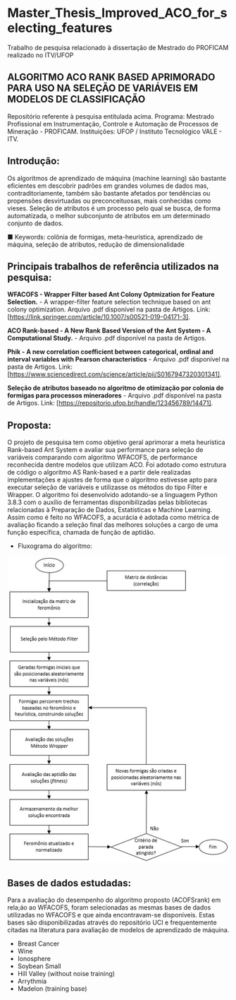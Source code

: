 # Master_Thesis_Improved_ACO_for_selecting_features
 Trabalho de pesquisa relacionado à dissertação de Mestrado do PROFICAM realizado no ITV/UFOP

## ALGORITMO ACO RANK BASED APRIMORADO PARA USO NA SELEÇÃO DE VARIÁVEIS EM MODELOS DE CLASSIFICAÇÃO

Repositório referente à pesquisa entitulada acima. Programa: Mestrado Profissional em Instrumentação, Controle e Automação de Processos de Mineração - PROFICAM. Instituições: UFOP / Instituto Tecnológico VALE - ITV.


## Introdução:

Os algoritmos de aprendizado de máquina (machine learning) são bastante eficientes em descobrir padrões em grandes volumes de dados mas, contraditoriamente, também são bastante afetados por tendências ou propensões desvirtuadas ou preconceituosas, mais conhecidas como vieses. Seleção de atributos é um processo pelo qual se busca, de forma automatizada, o melhor subconjunto de atributos em um determinado conjunto de dados.

■ Keywords: colônia de formigas, meta-heurística, aprendizado de máquina, seleção de atributos, redução de dimensionalidade

## Principais trabalhos de referência utilizados na pesquisa:

**WFACOFS - Wrapper Filter based Ant Colony Optmization for Feature Selection.** - A wrapper-filter feature selection technique based on ant colony optimization. Arquivo .pdf disponível na pasta de Artigos. Link: [https://link.springer.com/article/10.1007/s00521-019-04171-3].

**ACO Rank-based - A New Rank Based Version of the Ant System - A Computational Study.** - Arquivo .pdf disponível na pasta de Artigos.

**Phik - A new correlation coefficient between categorical, ordinal and interval variables with Pearson characteristics** - Arquivo .pdf disponível na pasta de Artigos. Link: [https://www.sciencedirect.com/science/article/pii/S0167947320301341].

**Seleção de atributos baseado no algoritmo de otimização por colonia de formigas para processos mineradores** - Arquivo .pdf disponível na pasta de Artigos. Link: [https://repositorio.ufop.br/handle/123456789/14471].


## Proposta:

O projeto de pesquisa tem como objetivo geral aprimorar a meta heurística Rank-based Ant System e avaliar sua performance para seleção de variáveis comparando com algoritmo WFACOFS, de performance reconhecida dentre modelos que utilizam ACO. Foi adotado como estrutura de código o algoritmo AS Rank-based e a partir dele realizadas implementações e ajustes de forma que o algoritmo estivesse apto para executar seleção de variáveis e utilizasse os métodos do tipo Filter e Wrapper. O algoritmo foi desenvolvido adotando-se a linguagem Python 3.8.3 com o auxílio de ferramentas disponibilizadas pelas bibliotecas relacionadas à Preparação de Dados, Estatísticas e Machine Learning. Assim como é feito no WFACOFS, a acurácia é adotada como métrica de avaliação ficando a seleção final das melhores soluções a cargo de uma função específica, chamada de função de aptidão.

- Fluxograma do algoritmo:

![Fluxograma](img/Fluxo.jpg)


## Bases de dados estudadas:

Para a avaliação do desempenho do algoritmo proposto (ACOFSrank)  em rela;áo ao WFACOFS, foram selecionadas as mesmas bases de dados utilizadas no WFACOFS e que ainda encontravam-se
disponíveis. Estas bases são disponibilizadas através do repositório UCI e frequentemente citadas na literatura para avaliação de modelos de aprendizado de máquina.

- Breast Cancer
- Wine
- Ionosphere
- Soybean Small
- Hill Valley (without noise training)
- Arrythmia
- Madelon (training base)
